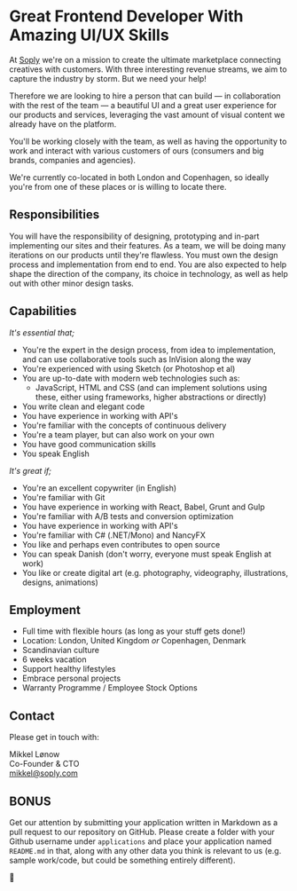 # Great Frontend Developer With Amazing UI/UX Skills

At [Soply](https://soply.com) we're on a mission to create the ultimate marketplace connecting creatives with customers. With three interesting revenue streams, we aim to capture the industry by storm. But we need your help!

Therefore we are looking to hire a person that can build — in collaboration with the rest of the team — a beautiful UI and a great user experience for our products and services, leveraging the vast amount of visual content we already have on the platform.

You'll be working closely with the team, as well as having the opportunity to work and interact with various customers of ours (consumers and big brands, companies and agencies).

We're currently co-located in both London and Copenhagen, so ideally you're from one of these places or is willing to locate there.

## Responsibilities

You will have the responsibility of designing, prototyping and in-part implementing our sites and their features. As a team, we will be doing many iterations on our products until they're flawless. You must own the design process and implementation from end to end. You are also expected to help shape the direction of the company, its choice in technology, as well as help out with other minor design tasks.

## Capabilities

*It's essential that;*

* You're the expert in the design process, from idea to implementation, and can use collaborative tools such as InVision along the way
* You're experienced with using Sketch (or Photoshop et al)
* You are up-to-date with modern web technologies such as:
  * JavaScript, HTML and CSS (and can implement solutions using these, either using frameworks, higher abstractions or directly)
* You write clean and elegant code
* You have experience in working with API's
* You're familiar with the concepts of continuous delivery
* You're a team player, but can also work on your own
* You have good communication skills
* You speak English

*It's great if;*

* You're an excellent copywriter (in English)
* You're familiar with Git
* You have experience in working with React, Babel, Grunt and Gulp
* You're familiar with A/B tests and conversion optimization
* You have experience in working with API's
* You're familiar with C# (.NET/Mono) and NancyFX
* You like and perhaps even contributes to open source
* You can speak Danish (don't worry, everyone must speak English at work)
* You like or create digital art (e.g. photography, videography, illustrations, designs, animations)

## Employment

* Full time with flexible hours (as long as your stuff gets done!)
* Location: London, United Kingdom *or* Copenhagen, Denmark
* Scandinavian culture
* 6 weeks vacation
* Support healthy lifestyles
* Embrace personal projects
* Warranty Programme / Employee Stock Options

## Contact

Please get in touch with:

Mikkel Lønow  
Co-Founder & CTO  
[mikkel@soply.com](mailto:mikkel@soply.com)

## BONUS

Get our attention by submitting your application written in Markdown as a pull request to our repository on GitHub. Please create a folder with your Github username under `applications` and place your application named `README.md` in that, along with any other data you think is relevant to us (e.g. sample work/code, but could be something entirely different).

:beers: